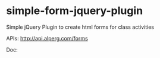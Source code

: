 # simple-form-jquery-plugin
Simple jQuery Plugin to create html forms for class activities

APIs: http://api.alperg.com/forms

Doc: [](dev-steps.pdf)
